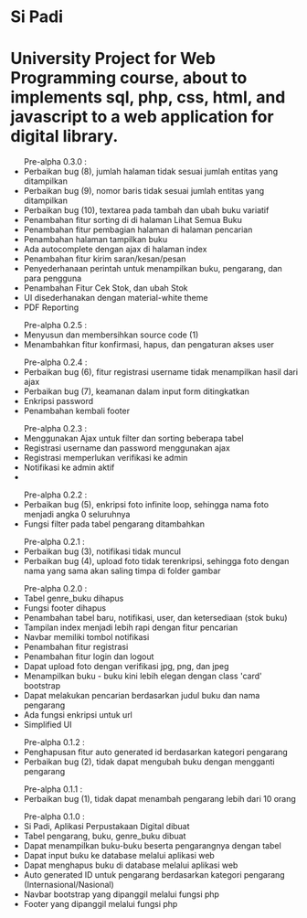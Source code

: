 # Si Padi
University Project for Web Programming course, about to implements sql, php, css, html, and javascript to a web application for digital library.
================================================================================
<ul class="list-group list-group-flush mt-2 text-left">
                    <span class='bg-primary'>Pre-alpha 0.3.0 :</span>
                        <li class="list-group-item">Perbaikan bug (8), jumlah halaman tidak sesuai jumlah entitas yang ditampilkan</li>
                        <li class="list-group-item">Perbaikan bug (9), nomor baris tidak sesuai jumlah entitas yang ditampilkan</li>
                        <li class="list-group-item">Perbaikan bug (10), textarea pada tambah dan ubah buku variatif</li>
                        <li class="list-group-item">Penambahan fitur sorting di di halaman Lihat Semua Buku</li>
                        <li class="list-group-item">Penambahan fitur pembagian halaman di halaman pencarian</li>
                        <li class="list-group-item">Penambahan halaman tampilkan buku</li>
                        <li class="list-group-item">Ada autocomplete dengan ajax di halaman index</li>
                        <li class="list-group-item">Penambahan fitur kirim saran/kesan/pesan</li>
                        <li class="list-group-item">Penyederhanaan perintah untuk menampilkan buku, pengarang, dan para pengguna</li>
                        <li class="list-group-item">Penambahan Fitur Cek Stok, dan ubah Stok</li>
                        <li class="list-group-item">UI disederhanakan dengan material-white theme</li>
                        <li class="list-group-item">PDF Reporting</li>
                    </ul>
                    <ul class="list-group list-group-flush mt-2 text-left">
                    <span class='bg-warning'>Pre-alpha 0.2.5 :</span>
                        <li class="list-group-item">Menyusun dan membersihkan source code (1)</li>
                        <li class="list-group-item">Menambahkan fitur konfirmasi, hapus, dan pengaturan akses user</li>
                    </ul>
                    <ul class="list-group list-group-flush mt-2 text-left">
                    <span class='bg-warning'>Pre-alpha 0.2.4 :</span>
                        <li class="list-group-item">Perbaikan bug (6), fitur registrasi username tidak menampilkan hasil dari ajax</li>
                        <li class="list-group-item">Perbaikan bug (7), keamanan dalam input form ditingkatkan</li>
                        <li class="list-group-item">Enkripsi password</li>
                        <li class="list-group-item">Penambahan kembali footer</li>
                    </ul>
                    <ul class="list-group list-group-flush mt-2 text-left">
                    <span class='bg-warning'>Pre-alpha 0.2.3 :</span>
                        <li class="list-group-item">Menggunakan Ajax untuk filter dan sorting beberapa tabel</li>
                        <li class="list-group-item">Registrasi username dan password menggunakan ajax</li>
                        <li class="list-group-item">Registrasi memperlukan verifikasi ke admin</li>
                        <li class="list-group-item">Notifikasi ke admin aktif</li>
                        <li class="list-group-item"></li>
                    </ul>
                    <ul class="list-group list-group-flush mt-2 text-left">
                    <span class='bg-warning'>Pre-alpha 0.2.2 :</span>
                        <li class="list-group-item">Perbaikan bug (5), enkripsi foto infinite loop, sehingga nama foto menjadi angka 0 seluruhnya</li>
                        <li class="list-group-item">Fungsi filter pada tabel pengarang ditambahkan</li>
                    </ul>
                    <ul class="list-group list-group-flush mt-2 text-left">
                    <span class='bg-warning'>Pre-alpha 0.2.1 :</span>
                        <li class="list-group-item">Perbaikan bug (3), notifikasi tidak muncul</li>
                        <li class="list-group-item">Perbaikan bug (4), upload foto tidak terenkripsi, sehingga foto dengan nama yang sama akan saling timpa di folder gambar</li>
                    </ul>
                    <ul class="list-group list-group-flush mt-2 text-left">
                    <span class='bg-primary'>Pre-alpha 0.2.0 :</span>
                        <li class="list-group-item">Tabel genre_buku dihapus</li>
                        <li class="list-group-item">Fungsi footer dihapus</li>
                        <li class="list-group-item">Penambahan tabel baru, notifikasi, user, dan ketersediaan (stok buku)</li>
                        <li class="list-group-item">Tampilan index menjadi lebih rapi dengan fitur pencarian</li>
                        <li class="list-group-item">Navbar memiliki tombol notifikasi</li>
                        <li class="list-group-item">Penambahan fitur registrasi</li>
                        <li class="list-group-item">Penambahan fitur login dan logout</li>
                        <li class="list-group-item">Dapat upload foto dengan verifikasi jpg, png, dan jpeg</li>
                        <li class="list-group-item">Menampilkan buku - buku kini lebih elegan dengan class 'card' bootstrap</li>
                        <li class="list-group-item">Dapat melakukan pencarian berdasarkan judul buku dan nama pengarang</li>
                        <li class="list-group-item">Ada fungsi enkripsi untuk url</li>
                        <li class="list-group-item">Simplified UI</li>
                    </ul>
                    <ul class="list-group list-group-flush mt-2 text-left">
                    <span class='bg-warning'>Pre-alpha 0.1.2 :</span>
                        <li class="list-group-item">Penghapusan fitur auto generated id berdasarkan kategori pengarang</li>
                        <li class="list-group-item">Perbaikan bug (2), tidak dapat mengubah buku dengan mengganti pengarang</li>
                    </ul>
                    <ul class="list-group list-group-flush mt-2 text-left">
                    <span class='bg-warning'>Pre-alpha 0.1.1 :</span>
                        <li class="list-group-item">Perbaikan bug (1), tidak dapat menambah pengarang lebih dari 10 orang</li>
                    </ul>
                    <ul class="list-group list-group-flush mt-2 text-left">
                    <span class='bg-primary'>Pre-alpha 0.1.0 :</span>
                        <li class="list-group-item">Si Padi, Aplikasi Perpustakaan Digital dibuat</li>
                        <li class="list-group-item">Tabel pengarang, buku, genre_buku dibuat</li>
                        <li class="list-group-item">Dapat menampilkan buku-buku beserta pengarangnya dengan tabel</li>
                        <li class="list-group-item">Dapat input buku ke database melalui aplikasi web</li>
                        <li class="list-group-item">Dapat menghapus buku di database melalui aplikasi web</li>
                        <li class="list-group-item">Auto generated ID untuk pengarang berdasarkan kategori pengarang (Internasional/Nasional)</li>
                        <li class="list-group-item">Navbar bootstrap yang dipanggil melalui fungsi php</li>
                        <li class="list-group-item">Footer yang dipanggil melalui fungsi php</li>
                    </ul>
